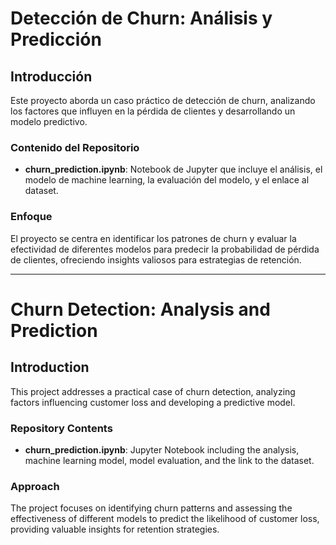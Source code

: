 # Detección de Churn: Análisis y Predicción

## Introducción
Este proyecto aborda un caso práctico de detección de churn, analizando los factores que influyen en la pérdida de clientes y desarrollando un modelo predictivo.

### Contenido del Repositorio
- **churn_prediction.ipynb**: Notebook de Jupyter que incluye el análisis, el modelo de machine learning, la evaluación del modelo, y el enlace al dataset.

### Enfoque
El proyecto se centra en identificar los patrones de churn y evaluar la efectividad de diferentes modelos para predecir la probabilidad de pérdida de clientes, ofreciendo insights valiosos para estrategias de retención.


-----
# Churn Detection: Analysis and Prediction

## Introduction
This project addresses a practical case of churn detection, analyzing factors influencing customer loss and developing a predictive model.

### Repository Contents
- **churn_prediction.ipynb**: Jupyter Notebook including the analysis, machine learning model, model evaluation, and the link to the dataset.

### Approach
The project focuses on identifying churn patterns and assessing the effectiveness of different models to predict the likelihood of customer loss, providing valuable insights for retention strategies.


